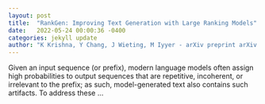```yaml
---
layout: post
title:  "RankGen: Improving Text Generation with Large Ranking Models"
date:   2022-05-24 00:00:36 -0400
categories: jekyll update
author: "K Krishna, Y Chang, J Wieting, M Iyyer - arXiv preprint arXiv:2205.09726, 2022"
---
```

Given an input sequence (or prefix), modern language models often assign high probabilities to output sequences that are repetitive, incoherent, or irrelevant to the prefix; as such, model-generated text also contains such artifacts. To address these …